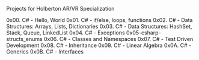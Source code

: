Projects for Holberton AR/VR Specialization

0x00. C# - Hello, World
0x01. C# - if/else, loops, functions
0x02. C# - Data Structures: Arrays, Lists, Dictionaries
0x03. C# - Data Structures: HashSet, Stack, Queue, LinkedList
0x04. C# - Exceptions
0x05-csharp-structs_enums
0x06. C# - Classes and Namespaces
0x07. C# - Test Driven Development
0x08. C# - Inheritance
0x09. C# - Linear Algebra
0x0A. C# - Generics
0x0B. C# - Interfaces
